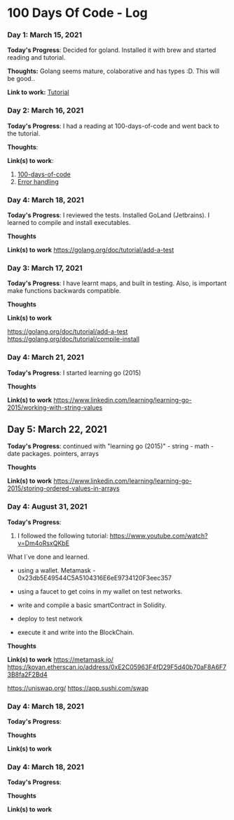 # 100 Days Of Code - Log

### Day 1: March 15, 2021  

**Today's Progress**: Decided for goland. Installed it with brew and started reading and tutorial.

**Thoughts:** Golang seems mature, colaborative and has types :D. This will be good..

**Link to work:** [Tutorial](https://golang.org/doc/tutorial/)

### Day 2: March 16, 2021  

**Today's Progress**: I had a reading at 100-days-of-code and went back to the tutorial.

**Thoughts**: 

**Link(s) to work**:
1. [100-days-of-code](https://www.100daysofcode.com/resources/)
2. [Error handling](https://golang.org/doc/tutorial/handle-errors)

### Day 4: March 18, 2021  

**Today's Progress**: I reviewed the tests. Installed GoLand (Jetbrains). I learned to compile and install executables.

**Thoughts** 

**Link(s) to work**
https://golang.org/doc/tutorial/add-a-test
### Day 3: March 17, 2021  

**Today's Progress**: I have learnt maps, and built in testing. Also, is important make functions backwards compatible.

**Thoughts** 

**Link(s) to work**

https://golang.org/doc/tutorial/add-a-test
https://golang.org/doc/tutorial/compile-install

### Day 4: March 21, 2021 

**Today's Progress**:
I started learning go (2015)

**Thoughts** 

**Link(s) to work**
https://www.linkedin.com/learning/learning-go-2015/working-with-string-values

## Day 5: March 22, 2021 

**Today's Progress**:
continued with "learning go (2015)" - string - math - date packages. pointers, arrays

**Thoughts** 

**Link(s) to work**
https://www.linkedin.com/learning/learning-go-2015/storing-ordered-values-in-arrays

### Day 4: August 31, 2021 

**Today's Progress**:
1. I followed the following tutorial: 
    https://www.youtube.com/watch?v=Dm4oRsxQKbE

What I´ve done and learned.
- using a wallet. Metamask - 
    0x23db5E49544C5A5104316E6eE9734120F3eec357
- using a faucet to get coins in my wallet on test networks. 

- write and compile a basic smartContract in Solidity.
- deploy to test network


- execute it and write into the BlockChain.


**Thoughts** 

**Link(s) to work**
https://metamask.io/
https://kovan.etherscan.io/address/0xE2C05963F4fD29F5d40b70aF8A6F73B8fa2F2Bd4

https://uniswap.org/
https://app.sushi.com/swap

### Day 4: March 18, 2021 

**Today's Progress**:

**Thoughts** 

**Link(s) to work**

### Day 4: March 18, 2021 

**Today's Progress**:

**Thoughts** 

**Link(s) to work**